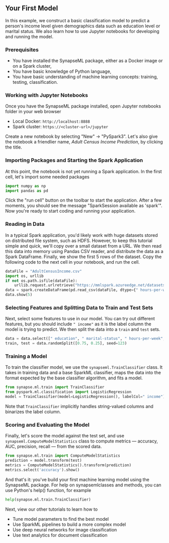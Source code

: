 ## Your First Model

In this example, we construct a basic classification model to predict a person's
income level given demographics data such as education level or marital status.
We also learn how to use Jupyter notebooks for developing and running the model.

### Prerequisites

-   You have installed the SynapseML package, either as a Docker image or on a
    Spark cluster,
-   You have basic knowledge of Python language,
-   You have basic understanding of machine learning concepts: training, testing,
    classification.

### Working with Jupyter Notebooks

Once you have the SynapseML package installed, open Jupyter notebooks folder in
your web browser

-   Local Docker: `http://localhost:8888`
-   Spark cluster: `https://<cluster-url>/jupyter`

Create a new notebook by selecting "New" -> "PySpark3".  Let's also give the
notebook a friendlier name, _Adult Census Income Prediction_, by clicking the
title.

### Importing Packages and Starting the Spark Application

At this point, the notebook is not yet running a Spark application.  In the
first cell, let's import some needed packages

```python
import numpy as np
import pandas as pd
```

Click the "run cell" button on the toolbar to start the application.  After a
few moments, you should see the message "SparkSession available as 'spark'".
Now you're ready to start coding and running your application.

### Reading in Data

In a typical Spark application, you'd likely work with huge datasets stored on
distributed file system, such as HDFS.  However, to keep this tutorial simple
and quick, we'll copy over a small dataset from a URL.  We then read this data
into memory using Pandas CSV reader, and distribute the data as a Spark
DataFrame.  Finally, we show the first 5 rows of the dataset. Copy the following
code to the next cell in your notebook, and run the cell.

```python
dataFile = "AdultCensusIncome.csv"
import os, urllib
if not os.path.isfile(dataFile):
    urllib.request.urlretrieve("https://mmlspark.azureedge.net/datasets/" + dataFile, dataFile)
data = spark.createDataFrame(pd.read_csv(dataFile, dtype={" hours-per-week": np.float64}))
data.show(5)
```

### Selecting Features and Splitting Data to Train and Test Sets

Next, select some features to use in our model.  You can try out different
features, but you should include `" income"` as it is the label column the model
is trying to predict.  We then split the data into a `train` and `test` sets.

```python
data = data.select([" education", " marital-status", " hours-per-week", " income"])
train, test = data.randomSplit([0.75, 0.25], seed=123)
```

### Training a Model

To train the classifier model, we use the `synapseml.TrainClassifier` class.  It
takes in training data and a base SparkML classifier, maps the data into the
format expected by the base classifier algorithm, and fits a model.

```python
from synapse.ml.train import TrainClassifier
from pyspark.ml.classification import LogisticRegression
model = TrainClassifier(model=LogisticRegression(), labelCol=" income").fit(train)
```

Note that `TrainClassifier` implicitly handles string-valued columns and
binarizes the label column.

### Scoring and Evaluating the Model

Finally, let's score the model against the test set, and use
`synapseml.ComputeModelStatistics` class to compute metrics — accuracy, AUC,
precision, recall — from the scored data.

```python
from synapse.ml.train import ComputeModelStatistics
prediction = model.transform(test)
metrics = ComputeModelStatistics().transform(prediction)
metrics.select('accuracy').show()
```

And that's it: you've build your first machine learning model using the SynapseML
package.  For help on synapsemlclasses and methods, you can use Python's help()
function, for example

```python
help(synapse.ml.train.TrainClassifier)
```

Next, view our other tutorials to learn how to

-   Tune model parameters to find the best model
-   Use SparkML pipelines to build a more complex model
-   Use deep neural networks for image classification
-   Use text analytics for document classification
